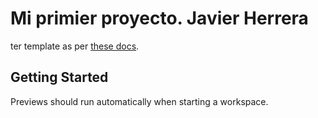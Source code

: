 # Mi primier proyecto. Javier Herrera
ter template as per [these docs](https://flask.palletsprojects.com/en/3.0.x/quickstart/#a-minimal-application).

## Getting Started

Previews should run automatically when starting a workspace.